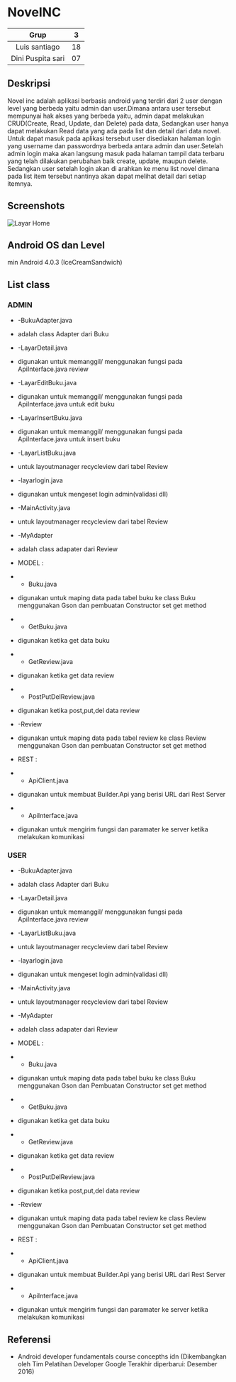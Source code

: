# NovelNC
| Grup | 3 |
| :---------------: | :---------------:|
| Luis santiago | 18 |
| Dini Puspita sari | 07 |

## Deskripsi
Novel inc adalah aplikasi berbasis android yang terdiri dari 2 
 user dengan level yang berbeda yaitu admin dan user.Dimana antara 
 user tersebut mempunyai hak akses yang berbeda yaitu, admin dapat 
 melakukan CRUD(Create, Read, Update, dan Delete) pada data, Sedangkan 
 user hanya dapat melakukan Read data yang ada pada list dan detail dari data novel. 
 Untuk dapat masuk pada aplikasi tersebut user disediakan halaman login yang username dan 
 passwordnya berbeda antara admin dan user.Setelah admin login maka akan langsung masuk pada 
 halaman tampil data terbaru yang telah dilakukan perubahan baik create, update, maupun delete.
 Sedangkan user setelah login akan di arahkan ke menu list novel dimana pada list item tersebut 
 nantinya akan dapat melihat detail dari setiap itemnya.

## Screenshots
![Layar Home](http://echarlie.co/wp-content/uploads/salon-booking-app-hareesh-dribbble-salon-design-app.jpg)

## Android OS dan Level
min Android 4.0.3 (IceCreamSandwich)

## List class
### ADMIN

+ -BukuAdapter.java
+ adalah class Adapter dari Buku
+ -LayarDetail.java
+ digunakan untuk memanggil/ menggunakan fungsi pada ApiInterface.java review
+ -LayarEditBuku.java
+ digunakan untuk memanggil/ menggunakan fungsi pada ApiInterface.java untuk edit buku
+ -LayarInsertBuku.java
+ digunakan untuk memanggil/ menggunakan fungsi pada ApiInterface.java untuk insert buku
+ -LayarListBuku.java
+ untuk layoutmanager recycleview dari tabel Review 
+ -layarlogin.java
+ digunakan untuk mengeset login admin(validasi dll)
+ -MainActivity.java
+ untuk layoutmanager recycleview dari tabel Review 
+ -MyAdapter
+ adalah class adapater dari Review

+ MODEL :

+ - Buku.java
+ digunakan untuk maping data pada tabel buku ke class Buku menggunakan Gson dan pembuatan Constructor set get method 
+ - GetBuku.java
+ digunakan ketika get data buku
+ - GetReview.java
+ digunakan ketika get data review
+ - PostPutDelReview.java
+ digunakan ketika post,put,del data review
+ -Review
+ digunakan untuk maping data pada tabel review ke class Review menggunakan Gson dan pembuatan Constructor set get method 

+ REST :

+ - ApiClient.java 
+ digunakan untuk membuat Builder.Api yang berisi URL dari Rest Server
+ - ApiInterface.java
+ digunakan untuk mengirim fungsi dan paramater ke server ketika melakukan komunikasi

### USER

+ -BukuAdapter.java
+ adalah class Adapter dari Buku
+ -LayarDetail.java
+ digunakan untuk memanggil/ menggunakan fungsi pada ApiInterface.java review
+ -LayarListBuku.java
+ untuk layoutmanager recycleview dari tabel Review 
+ -layarlogin.java
+ digunakan untuk mengeset login admin(validasi dll)
+ -MainActivity.java
+ untuk layoutmanager recycleview dari tabel Review 
+ -MyAdapter
+ adalah class adapater dari Review

+ MODEL :

+ - Buku.java
+ digunakan untuk maping data pada tabel buku ke class Buku menggunakan Gson dan Pembuatan Constructor set get method 
+ - GetBuku.java
+ digunakan ketika get data buku
+ - GetReview.java
+ digunakan ketika get data review
+ - PostPutDelReview.java
+ digunakan ketika post,put,del data review
+ -Review
+ digunakan untuk maping data pada tabel review ke class Review menggunakan Gson dan Pembuatan Constructor set get method 

+ REST :

+ - ApiClient.java 
+ digunakan untuk membuat Builder.Api yang berisi URL dari Rest Server
+ - ApiInterface.java
+ digunakan untuk mengirim fungsi dan paramater ke server ketika melakukan komunikasi



## Referensi
+ Android developer fundamentals course concepths idn (Dikembangkan oleh Tim Pelatihan Developer Google
Terakhir diperbarui: Desember 2016)

